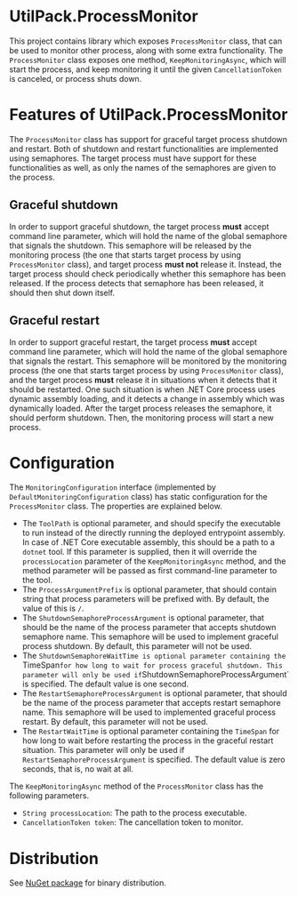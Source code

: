 # UtilPack.ProcessMonitor

This project contains library which exposes `ProcessMonitor` class, that can be used to monitor other process, along with some extra functionality.
The `ProcessMonitor` class exposes one method, `KeepMonitoringAsync`, which will start the process, and keep monitoring it until the given `CancellationToken` is canceled, or process shuts down.

# Features of UtilPack.ProcessMonitor
The `ProcessMonitor` class has support for graceful target process shutdown and restart.
Both of shutdown and restart functionalities are implemented using semaphores.
The target process must have support for these functionalities as well, as only the names of the semaphores are given to the process.

## Graceful shutdown
In order to support graceful shutdown, the target process __must__ accept command line parameter, which will hold the name of the global semaphore that signals the shutdown.
This semaphore will be released by the monitoring process (the one that starts target process by using `ProcessMonitor` class), and target process __must not__ release it.
Instead, the target process should check periodically whether this semaphore has been released.
If the process detects that semaphore has been released, it should then shut down itself.

## Graceful restart
In order to support graceful restart, the target process __must__ accept command line parameter, which will hold the name of the global semaphore that signals the restart.
This semaphore will be monitored by the monitoring process (the one that starts target process by using `ProcessMonitor` class), and the target process __must__ release it in situations when it detects that it should be restarted.
One such situation is when .NET Core process uses dynamic assembly loading, and it detects a change in assembly which was dynamically loaded.
After the target process releases the semaphore, it should perform shutdown.
Then, the monitoring process will start a new process.

# Configuration
The `MonitoringConfiguration` interface (implemented by `DefaultMonitoringConfiguration` class) has static configuration for the `ProcessMonitor` class.
The properties are explained below.
* The `ToolPath` is optional parameter, and should specify the executable to run instead of the directly running the deployed entrypoint assembly. In case of .NET Core executable assembly, this should be a path to a `dotnet` tool. If this parameter is supplied, then it will override the `processLocation` parameter of the `KeepMonitoringAsync` method, and the method parameter will be passed as first command-line parameter to the tool.
* The `ProcessArgumentPrefix` is optional parameter, that should contain string that process parameters will be prefixed with. By default, the value of this is `/`.
* The `ShutdownSemaphoreProcessArgument` is optional parameter, that should be the name of the process parameter that accepts shutdown semaphore name. This semaphore will be used to implement graceful process shutdown. By default, this parameter will not be used.
* The `ShutdownSemaphoreWaitTime is optional parameter containing the `TimeSpan` for how long to wait for process graceful shutdown. This parameter will only be used if `ShutdownSemaphoreProcessArgument` is specified. The default value is one second.
* The `RestartSemaphoreProcessArgument` is optional parameter, that should be the name of the process parameter that accepts restart semaphore name. This semaphore will be used to implemented graceful process restart. By default, this parameter will not be used.
* The `RestartWaitTime` is optional parameter containing the `TimeSpan` for how long to wait before restarting the process in the graceful restart situation. This parameter will only be used if `RestartSemaphoreProcessArgument` is specified. The default value is zero seconds, that is, no wait at all.

The `KeepMonitoringAsync` method of the `ProcessMonitor` class has the following parameters.
* `String processLocation`: The path to the process executable.
* `CancellationToken token`: The cancellation token to monitor.

# Distribution
See [NuGet package](http://www.nuget.org/packages/UtilPack.ProcessMonitor) for binary distribution.